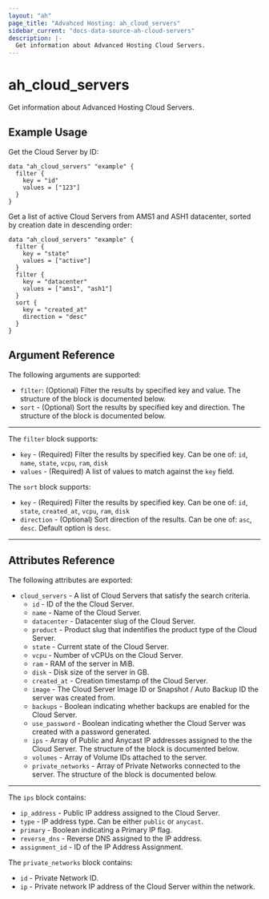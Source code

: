 ```yaml
---
layout: "ah"
page_title: "Advahced Hosting: ah_cloud_servers"
sidebar_current: "docs-data-source-ah-cloud-servers"
description: |-
  Get information about Advanced Hosting Cloud Servers.
---
```


# ah_cloud_servers

Get information about Advanced Hosting Cloud Servers.

## Example Usage

Get the Cloud Server by ID:

```hcl
data "ah_cloud_servers" "example" {
  filter {
    key = "id"
    values = ["123"]
  }
}
```

Get a list of active Cloud Servers from AMS1 and ASH1 datacenter, sorted by creation date in descending order:

```hcl
data "ah_cloud_servers" "example" {
  filter {
    key = "state"
    values = ["active"]
  }
  filter {
    key = "datacenter"
    values = ["ams1", "ash1"]
  }
  sort {
    key = "created_at"
    direction = "desc"
  }
}
```

## Argument Reference

The following arguments are supported:

* `filter`: (Optional) Filter the results by specified key and value. The structure of the block is documented below.
* `sort` - (Optional) Sort the results by specified key and direction. The structure of the block is documented below.

---

The `filter` block supports:
* `key` - (Required) Filter the results by specified key. Can be one of: `id`, `name`, `state`,  `vcpu`, `ram`, `disk`
* `values` - (Required) A list of values to match against the `key` field.

The `sort` block supports:
* `key` - (Required) Filter the results by specified key. Can be one of: `id`, `state`, `created_at`, `vcpu`, `ram`, `disk`
* `direction` - (Optional) Sort direction of the results. Can be one of: `asc`, `desc`. Default option is `desc`.

---

## Attributes Reference

The following attributes are exported:

* `cloud_servers` - A list of Cloud Servers that satisfy the search criteria.
  * `id` -  ID of the the Cloud Server.
  * `name` - Name of the Cloud Server.
  * `datacenter` - Datacenter slug of the Cloud Server.
  * `product` - Product slug that indentifies the product type of the Cloud Server.
  * `state` - Current state of the Cloud Server.
  * `vcpu` - Number of vCPUs on the Cloud Server.
  * `ram` - RAM of the server in MiB.
  * `disk` - Disk size of the server in GB.
  * `created_at` - Creation timestamp of the Cloud Server.
  * `image` - The Cloud Server Image ID or Snapshot / Auto Backup ID the server was created from.
  * `backups` - Boolean indicating whether backups are enabled for the Cloud Server.
  * `use_password` - Boolean indicating whether the Cloud Server was created with a password generated.
  <!-- * `ssh_keys` - Array of SSH fingerprints the Cloud Server was created with. TODO Not supported by IP-->
  * `ips` - Array of Public and Anycast IP addresses assigned to the the Cloud Server. The structure of the block is documented below.
  * `volumes` - Array of Volume IDs attached to the server.
  * `private_networks` - Array of Private Networks connected to the server. The structure of the block is documented below.
  <!-- * `firewall_rules` - Array of Firewall Rules applied to the server. The structure of the block is documented below. -->
  
---

The `ips` block contains:
* `ip_address` - Public IP address assigned to the Cloud Server.
* `type` - IP address type. Can be either `public` or `anycast`.
* `primary` - Boolean indicating a Primary IP flag.
* `reverse_dns` - Reverse DNS assigned to the IP address.
* `assignment_id` - ID of the IP Address Assignment.

The `private_networks` block contains:

* `id` - Private Network ID.
* `ip` - Private network IP address of the Cloud Server within the network.


<!-- The `firewall_rules` block supports:

* `type` - Type of the rule. Can be either `inbound` or `outbound`.
* `action`- Type of action for the rule. Can be either `accept` or `drop`.
* `traffic_type` - Type of the traffic to apply the rule to. Can be one of: `all`, `icmp`, `tcp`, `udp`.
* `ip_range` - IP address range for the rule in CIDR format (e.g. '10.4.4.4/24').
* `ports` - List of Ports for the rule. Can be a port number (80) or a port range (1-65535). -->
